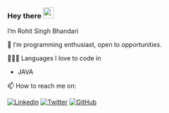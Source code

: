 
### Hey there <img src="https://media.giphy.com/media/hvRJCLFzcasrR4ia7z/giphy.gif" width="25px">

I’m Rohit Singh Bhandari

🔭 I’m programming enthusiast, open to opportunities.


👨🏾‍💻 Languages I love to code in
  * JAVA
  
📫 How to reach me  on:


[![Linkedin](https://img.shields.io/badge/-LinkedIn-0073b1?style=social&logo=Linkedin&https://www.linkedin.com/in//)](https://www.linkedin.com/in/rohit-singh-bhandari-473070237)
[![Twitter](https://img.shields.io/twitter/follow/rohuu99022?style=social)](https://twitter.com/rohuu99022)
[![GitHub](https://img.shields.io/github/followers/Rohuu?label=follow&style=social)](https://github.com/Rohuu)




<!---
Rohuu/Rohuu is a ✨ special ✨ repository because its `README.md` (this file) appears on your GitHub profile.
You can click the Preview link to take a look at your changes.
--->
